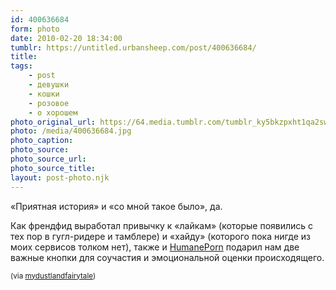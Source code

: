 ```yaml
---
id: 400636684
form: photo
date: 2010-02-20 18:34:00
tumblr: https://untitled.urbansheep.com/post/400636684/
title:
tags:
    - post
    - девушки
    - кошки
    - розовое
    - о хорошем
photo_original_url: https://64.media.tumblr.com/tumblr_ky5bkzpxht1qa2swho1_500.jpg
photo: /media/400636684.jpg
photo_caption: 
photo_source:
photo_source_url:
photo_source_title:
layout: post-photo.njk
---
```


<p>«Приятная история» и «со мной такое было», да.</p>

<p>Как френдфид выработал привычку к «лайкам» (которые появились с тех пор в гугл-ридере и тамблере) и «хайду» (которого пока нигде из моих сервисов толком нет), также и <a href="http://humaneporn.info/">HumanePorn</a> подарил нам две важные кнопки для соучастия и эмоциональной оценки происходящего.</p>

<p><small>(via <a href="http://mydustlandfairytale.tumblr.com/post/400609257" class="tumblr_blog">mydustlandfairytale</a>)</small></p>
